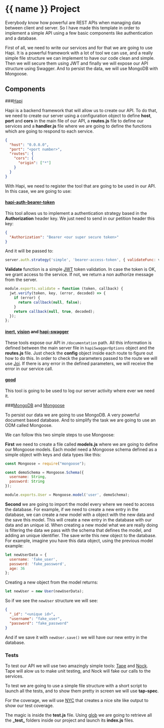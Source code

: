 # {{ name }} Project

Everybody know how powerful are REST APIs when managing data between client and server. So I have made this template in order to implement a simple API using a few basic components like authentication and a database.

First of all, we need to write our services and for that we are going to use Hapi. It is a powerful framework with a lot of tool we can use, and a really simple file structure we can implement to have our code clean and simple. Then we will secure them using JWT and finally we will expose our API structure using Swagger. And to persist the data, we will use MongoDB with Mongoose.

## Components

###[Hapi](http://hapijs.com/)

Hapi is a backend framework that will allow us to create our API. To do that, we need to create our server using a configuration object to define __host__, __port__ and __cors__ in the main file of our API, a __routes.js__ file to define our services and a __handler.js__ file where we are going to define the functions which are going to respond to each service.

```json
{
  "host": "0.0.0.0",
  "port": "<port number>",
  "routes": {
    "cors": {
      "origin": ["*"]
    }
  }
}
```

With Hapi, we need to register the tool that are going to be used in our API. In this case, we are going to use:

#### [hapi-auth-bearer-token](https://github.com/johnbrett/hapi-auth-bearer-token)

This tool allows us to implement a authentication strategy based in the __Authorization__ header key. We just need to send in our petition header this key:

```json
{
  "Authorization": "Bearer <our super secure token>"
}
```

And it will be passed to:

```javascript
server.auth.strategy('simple', 'bearer-access-token', { validateFunc: validate });
```

__Validate__ function is a simple [JWT](https://jwt.io/) token validation. In case the token is OK, we grant access to the service. If not, we return a non authorize message from the server.

```javascript
module.exports.validate = function (token, callback) {
  jwt.verify(token, key, (error, decoded) => {
    if (error) {
      return callback(null, false);
    }
    return callback(null, true, decoded);
  });
};
```

#### [inert](https://github.com/hapijs/inert), [vision](https://github.com/hapijs/vision) and [hapi-swagger](https://github.com/glennjones/hapi-swagger)

These tools expose our API in `/documentation` path. All this information is defined between the main server file in `hapiSwaggerOptions` object and the __routes.js__ file. Just check the __config__ object inside each route to figure out how to do this. In order to check the parameters passed to the route we will use [Joi](https://github.com/hapijs/joi). If there is any error in the defined parameters, we will receive the error in our service call.

#### [good](https://github.com/hapijs/good)

This tool is going to be used to log our server activity where ever we need it.

###[MongoDB](https://www.mongodb.com/) and [Mongoose](http://mongoosejs.com/)

To persist our data we are going to use MongoDB. A very powerful document based database. And to simplify the task we are going to use an ODM called Mongoose.

We can follow this two simple steps to use Mongoose:

__First__ we need to create a file called __models.js__ where we are going to define our Mongoose models. Each model need a Mongoose schema defined as a simple object with keys and data types like this:

```javascript
const Mongoose = require("mongoose");

const demoSchema = Mongoose.Schema({
  username: String,
  password: String
});

module.exports.User = Mongoose.model('user', demoSchema);
```

__Second__ we are going to import the model every where we need to access the database. For example, if we need to create a new entry in the database, we can create a new model with a object with the new data and the save this model. This will create a new entry in the database with our data and an unique id. When creating a new model what we are really doing is filtering the data we pass with the schema that defines the model, and adding an unique identifier. The save write this new object to the database. For example, imagine you have this data object, using the previous model example:

```javascript
let newUserData = {
  username: 'fake_user',
  password: 'fake_password',
  age: 36
};
```

Creating a new object from the model returns:

```javascript
let newUser = new User(newUserData);
```

So if we see the `newUser` structure we will see:

```json
{
  "_id": "<unique id>",
  "username": "fake_user",
  "password": "fake_password"
}
```

And if we save it with `newUser.save()` we will have our new entry in the database.

### Tests

To test our API we will use two amazingly simple tools: [Tape](https://github.com/substack/tape) and [Nock](https://github.com/node-nock/nock). Tape will alow us to make unit testing, and Nock will fake our calls to the services.

To test we are going to use a simple file structure with a short script to launch all the tests, and to show them pretty in screen we will use __tap-spec__.

For the coverage, we will use [NYC](https://github.com/istanbuljs/nyc) that creates a nice site like output to show our test coverage.

The magic is inside the __test.js__ file. Using [glob](https://github.com/isaacs/node-glob) we are going to retrieve all the __\_test\___ folders inside our project and launch its __index.js__ files.
